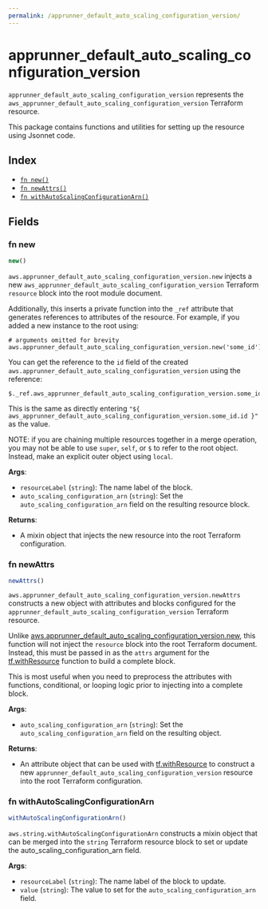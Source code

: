 ```yaml
---
permalink: /apprunner_default_auto_scaling_configuration_version/
---
```


# apprunner_default_auto_scaling_configuration_version

`apprunner_default_auto_scaling_configuration_version` represents the `aws_apprunner_default_auto_scaling_configuration_version` Terraform resource.



This package contains functions and utilities for setting up the resource using Jsonnet code.


## Index

* [`fn new()`](#fn-new)
* [`fn newAttrs()`](#fn-newattrs)
* [`fn withAutoScalingConfigurationArn()`](#fn-withautoscalingconfigurationarn)

## Fields

### fn new

```ts
new()
```


`aws.apprunner_default_auto_scaling_configuration_version.new` injects a new `aws_apprunner_default_auto_scaling_configuration_version` Terraform `resource`
block into the root module document.

Additionally, this inserts a private function into the `_ref` attribute that generates references to attributes of the
resource. For example, if you added a new instance to the root using:

    # arguments omitted for brevity
    aws.apprunner_default_auto_scaling_configuration_version.new('some_id')

You can get the reference to the `id` field of the created `aws.apprunner_default_auto_scaling_configuration_version` using the reference:

    $._ref.aws_apprunner_default_auto_scaling_configuration_version.some_id.get('id')

This is the same as directly entering `"${ aws_apprunner_default_auto_scaling_configuration_version.some_id.id }"` as the value.

NOTE: if you are chaining multiple resources together in a merge operation, you may not be able to use `super`, `self`,
or `$` to refer to the root object. Instead, make an explicit outer object using `local`.

**Args**:
  - `resourceLabel` (`string`): The name label of the block.
  - `auto_scaling_configuration_arn` (`string`): Set the `auto_scaling_configuration_arn` field on the resulting resource block.

**Returns**:
- A mixin object that injects the new resource into the root Terraform configuration.


### fn newAttrs

```ts
newAttrs()
```


`aws.apprunner_default_auto_scaling_configuration_version.newAttrs` constructs a new object with attributes and blocks configured for the `apprunner_default_auto_scaling_configuration_version`
Terraform resource.

Unlike [aws.apprunner_default_auto_scaling_configuration_version.new](#fn-new), this function will not inject the `resource`
block into the root Terraform document. Instead, this must be passed in as the `attrs` argument for the
[tf.withResource](https://github.com/tf-libsonnet/core/tree/main/docs#fn-withresource) function to build a complete block.

This is most useful when you need to preprocess the attributes with functions, conditional, or looping logic prior to
injecting into a complete block.

**Args**:
  - `auto_scaling_configuration_arn` (`string`): Set the `auto_scaling_configuration_arn` field on the resulting object.

**Returns**:
  - An attribute object that can be used with [tf.withResource](https://github.com/tf-libsonnet/core/tree/main/docs#fn-withresource) to construct a new `apprunner_default_auto_scaling_configuration_version` resource into the root Terraform configuration.


### fn withAutoScalingConfigurationArn

```ts
withAutoScalingConfigurationArn()
```

`aws.string.withAutoScalingConfigurationArn` constructs a mixin object that can be merged into the `string`
Terraform resource block to set or update the auto_scaling_configuration_arn field.



**Args**:
  - `resourceLabel` (`string`): The name label of the block to update.
  - `value` (`string`): The value to set for the `auto_scaling_configuration_arn` field.
